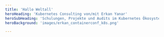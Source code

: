 ```yaml
---
title: 'Hallo Weltall'
heroHeading: 'Kubernetes Consulting von/mit Erkan Yanar'
heroSubHeading: 'Schulungen, Projekte und Audits im Kubernetes Ökosystem'
heroBackground: 'images/erkan_containerconf_k8s.png'

---
```


